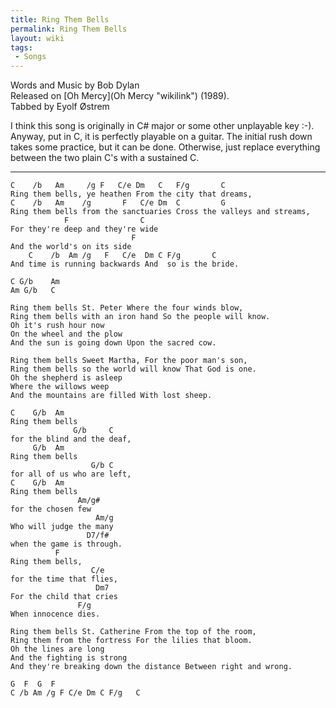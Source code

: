 ```yaml
---
title: Ring Them Bells
permalink: Ring Them Bells
layout: wiki
tags:
 - Songs
---
```


Words and Music by Bob Dylan  
Released on [Oh Mercy](Oh Mercy "wikilink") (1989).  
Tabbed by Eyolf Østrem

I think this song is originally in C\# major or some other unplayable
key :-). Anyway, put in C, it is perfectly playable on a guitar. The
initial rush down takes some practice, but it can be done. Otherwise,
just replace everything between the two plain C's with a sustained C.

* * * * *

    C    /b   Am     /g F   C/e Dm   C   F/g       C
    Ring them bells, ye heathen From the city that dreams,
    C    /b   Am    /g       F   C/e Dm  C         G
    Ring them bells from the sanctuaries Cross the valleys and streams,
                F                C
    For they're deep and they're wide
                               F
    And the world's on its side
        C    /b  Am /g   F   C/e  Dm C F/g       C
    And time is running backwards And  so is the bride.

    C G/b    Am
    Am G/b   C

    Ring them bells St. Peter Where the four winds blow,
    Ring them bells with an iron hand So the people will know.
    Oh it's rush hour now
    On the wheel and the plow
    And the sun is going down Upon the sacred cow.

    Ring them bells Sweet Martha, For the poor man's son,
    Ring them bells so the world will know That God is one.
    Oh the shepherd is asleep
    Where the willows weep
    And the mountains are filled With lost sheep.

    C    G/b  Am
    Ring them bells
                  G/b     C
    for the blind and the deaf,
         G/b  Am
    Ring them bells
                      G/b C
    for all of us who are left,
    C    G/b  Am
    Ring them bells
                   Am/g#
    for the chosen few
                       Am/g
    Who will judge the many
                     D7/f#
    when the game is through.
              F
    Ring them bells,
                      C/e
    for the time that flies,
                       Dm7
    For the child that cries
                   F/g
    When innocence dies.

    Ring them bells St. Catherine From the top of the room,
    Ring them from the fortress For the lilies that bloom.
    Oh the lines are long
    And the fighting is strong
    And they're breaking down the distance Between right and wrong.

    G  F  G  F
    C /b Am /g F C/e Dm C F/g   C
